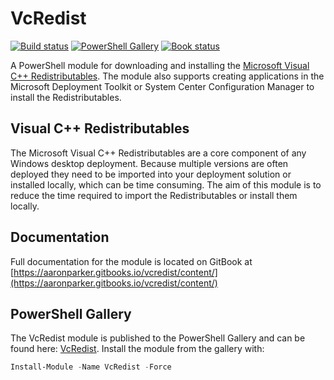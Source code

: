 # VcRedist

[![Build status][appveyor-badge]][appveyor-build]
[![PowerShell Gallery][psgallery-badge]][psgallery]
[![Book status][gitbooks-badge]][gitbooks-build]

A PowerShell module for downloading and installing the [Microsoft Visual C++ Redistributables](https://support.microsoft.com/en-au/help/2977003/the-latest-supported-visual-c-downloads). The module also supports creating applications in the Microsoft Deployment Toolkit or System Center Configuration Manager to install the Redistributables.

## Visual C++ Redistributables

The Microsoft Visual C++ Redistributables are a core component of any Windows desktop deployment. Because multiple versions are often deployed they need to be imported into your deployment solution or installed locally, which can be time consuming. The aim of this module is to reduce the time required to import the Redistributables or install them locally.

## Documentation

Full documentation for the module is located on GitBook at [https://aaronparker.gitbooks.io/vcredist/content/](https://aaronparker.gitbooks.io/vcredist/content/)

## PowerShell Gallery

The VcRedist module is published to the PowerShell Gallery and can be found here: [VcRedist](https://www.powershellgallery.com/packages/VcRedist/). Install the module from the gallery with:

```powershell
Install-Module -Name VcRedist -Force
```

[appveyor-badge]: https://ci.appveyor.com/api/projects/status/ijnl2agu5ey3l1u7?svg=true
[appveyor-build]: https://ci.appveyor.com/project/aaronparker/install-visualcredistributables
[psgallery-badge]: https://img.shields.io/powershellgallery/dt/vcredist.svg
[psgallery]: https://www.powershellgallery.com/packages/vcredist
[gitbooks-badge]: https://www.gitbook.com/button/status/book/aaronparker/vcredist/
[gitbooks-build]: https://www.gitbook.com/book/aaronparker/vcredist